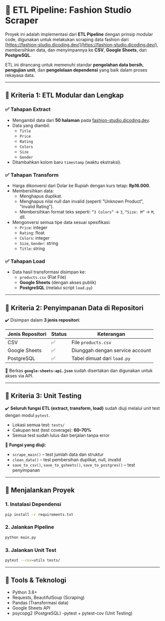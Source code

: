# 🧪 ETL Pipeline: Fashion Studio Scraper

Proyek ini adalah implementasi dari **ETL Pipeline** dengan prinsip modular code, digunakan untuk melakukan scraping data fashion dari [https://fashion-studio.dicoding.dev/](https://fashion-studio.dicoding.dev/), membersihkan data, dan menyimpannya ke **CSV**, **Google Sheets**, dan **PostgreSQL**.

ETL ini dirancang untuk memenuhi standar **pengolahan data bersih**, **pengujian unit**, dan **pengelolaan dependensi** yang baik dalam proses rekayasa data.

---

## 🧱 Kriteria 1: ETL Modular dan Lengkap

### ✅ Tahapan Extract
- Mengambil data dari **50 halaman** pada [fashion-studio.dicoding.dev](https://fashion-studio.dicoding.dev/).
- Data yang diambil:
  - `Title`
  - `Price`
  - `Rating`
  - `Colors`
  - `Size`
  - `Gender`
- Ditambahkan kolom baru `timestamp` (waktu ekstraksi).

### ✅ Tahapan Transform
- Harga dikonversi dari Dolar ke Rupiah dengan kurs tetap: **Rp16.000**.
- Membersihkan data:
  - Menghapus duplikat.
  - Menghapus nilai null dan invalid (seperti "Unknown Product", "Invalid Rating").
  - Membersihkan format teks seperti: `“3 Colors”` → `3`, `“Size: M”` → `M`, dll.
- Mengonversi semua tipe data sesuai spesifikasi:
  - `Price`: integer
  - `Rating`: float
  - `Colors`: integer
  - `Size`, `Gender`: string
  - `Title`: string

### ✅ Tahapan Load
- Data hasil transformasi disimpan ke:
  - `products.csv` (Flat File)
  - **Google Sheets** (dengan akses publik)
  - **PostgreSQL** (melalui script `load.py`)

---

## 💾 Kriteria 2: Penyimpanan Data di Repositori

✔️ Disimpan dalam **3 jenis repositori**:

| Jenis Repositori   | Status | Keterangan                       |
|--------------------|--------|----------------------------------|
| CSV                | ✅     | File `products.csv`              |
| Google Sheets      | ✅     | Diunggah dengan service account  |
| PostgreSQL         | ✅     | Tabel dimuat dari `load.py`      |

🔑 Berkas **`google-sheets-api.json`** sudah disertakan dan digunakan untuk akses via API.

---

## 🧪 Kriteria 3: Unit Testing

✔️ **Seluruh fungsi ETL (extract, transform, load)** sudah diuji melalui unit test dengan modul `pytest`.

- Lokasi semua test: `tests/`
- Cakupan test (test coverage): **60–70%**
- Semua test sudah lulus dan berjalan tanpa error

📌 **Fungsi yang diuji:**
- `scrape_main()` – test jumlah data dan struktur
- `clean_data()` – test pembersihan duplikat, null, invalid
- `save_to_csv()`, `save_to_gsheets()`, `save_to_postgres()` – test penyimpanan

---

## 🚀 Menjalankan Proyek

### 1. Instalasi Dependensi
```bash
pip install -r requirements.txt
```

### 2. Jalankan Pipeline
```bash
python main.py
```

### 3. Jalankan Unit Test
```bash
pytest --cov=utils tests/
```

---

## 🧰 Tools & Teknologi
  - Python 3.8+
  - Requests, BeautifulSoup (Scraping)
  - Pandas (Transformasi data)
  - Google Sheets API
  - psycopg2 (PostgreSQL)
  -pytest + pytest-cov (Unit Testing)
